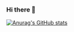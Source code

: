### Hi there 👋

[![Anurag's GitHub stats](https://github-readme-stats.vercel.app/api?username=ctrl-alt-caleb&show_icons=true&theme=radical)](https://github.com/anuraghazra/github-readme-stats)


